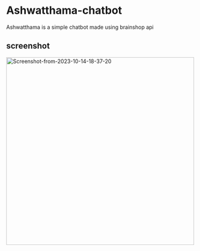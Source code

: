 # Ashwatthama-chatbot
Ashwatthama is a simple chatbot made using brainshop api
## screenshot
<a href="https://ibb.co/hftgvmb"><img src="https://i.ibb.co/Kw35Hrd/Screenshot-from-2023-10-14-18-37-20.png" alt="Screenshot-from-2023-10-14-18-37-20" border="0" height="500px"></a>
